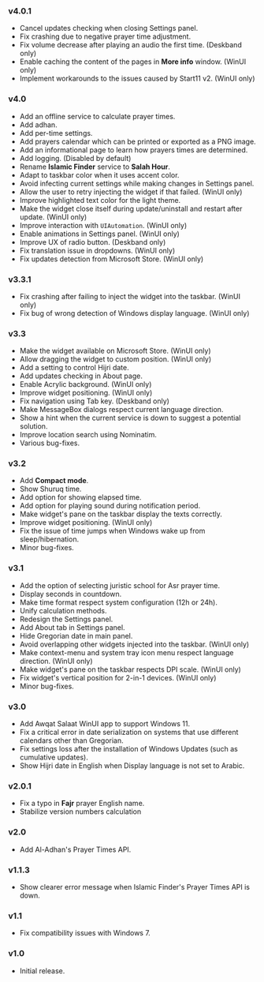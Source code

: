 ### v4.0.1

- Cancel updates checking when closing Settings panel.
- Fix crashing due to negative prayer time adjustment.
- Fix volume decrease after playing an audio the first time. (Deskband only)
- Enable caching the content of the pages in **More info** window. (WinUI only)
- Implement workarounds to the issues caused by Start11 v2. (WinUI only)

### v4.0

- Add an offline service to calculate prayer times.
- Add adhan.
- Add per-time settings.
- Add prayers calendar which can be printed or exported as a PNG image.
- Add an informational page to learn how prayers times are determined.
- Add logging. (Disabled by default)
- Rename **Islamic Finder** service to **Salah Hour**.
- Adapt to taskbar color when it uses accent color.
- Avoid infecting current settings while making changes in Settings panel.
- Allow the user to retry injecting the widget if that failed. (WinUI only)
- Improve highlighted text color for the light theme.
- Make the widget close itself during update/uninstall and restart after update. (WinUI only)
- Improve interaction with `UIAutomation`. (WinUI only)
- Enable animations in Settings panel. (WinUI only)
- Improve UX of radio button. (Deskband only)
- Fix translation issue in dropdowns. (WinUI only)
- Fix updates detection from Microsoft Store. (WinUI only)

### v3.3.1

- Fix crashing after failing to inject the widget into the taskbar. (WinUI only)
- Fix bug of wrong detection of Windows display language. (WinUI only)

### v3.3

- Make the widget available on Microsoft Store. (WinUI only)
- Allow dragging the widget to custom position. (WinUI only)
- Add a setting to control Hijri date.
- Add updates checking in About page.
- Enable Acrylic background. (WinUI only)
- Improve widget positioning. (WinUI only)
- Fix navigation using Tab key. (Deskband only)
- Make MessageBox dialogs respect current language direction.
- Show a hint when the current service is down to suggest a potential solution.
- Improve location search using Nominatim.
- Various bug-fixes.

### v3.2

- Add **Compact mode**.
- Show Shuruq time.
- Add option for showing elapsed time.
- Add option for playing sound during notification period.
- Make widget's pane on the taskbar display the texts correctly.
- Improve widget positioning. (WinUI only)
- Fix the issue of time jumps when Windows wake up from sleep/hibernation.
- Minor bug-fixes.

### v3.1

- Add the option of selecting juristic school for Asr prayer time.
- Display seconds in countdown.
- Make time format respect system configuration (12h or 24h).
- Unify calculation methods.
- Redesign the Settings panel.
- Add About tab in Settings panel.
- Hide Gregorian date in main panel.
- Avoid overlapping other widgets injected into the taskbar. (WinUI only)
- Make context-menu and system tray icon menu respect language direction. (WinUI only)
- Make widget's pane on the taskbar respects DPI scale. (WinUI only)
- Fix widget's vertical position for 2-in-1 devices. (WinUI only)
- Minor bug-fixes.

### v3.0

- Add Awqat Salaat WinUI app to support Windows 11.
- Fix a critical error in date serialization on systems that use different calendars other than Gregorian.
- Fix settings loss after the installation of Windows Updates (such as cumulative updates).
- Show Hijri date in English when Display language is not set to Arabic.

### v2.0.1

- Fix a typo in **Fajr** prayer English name.
- Stabilize version numbers calculation

### v2.0

- Add Al-Adhan's Prayer Times API.

### v1.1.3

- Show clearer error message when Islamic Finder's Prayer Times API is down.

### v1.1

- Fix compatibility issues with Windows 7.

### v1.0

- Initial release.
